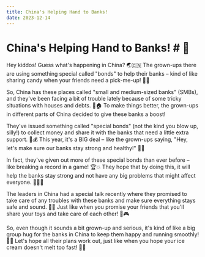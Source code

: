 ```yaml
---
title: China's Helping Hand to Banks!
date: 2023-12-14
---
```

# China's Helping Hand to Banks! # 🏦

Hey kiddos! Guess what's happening in China? 🌏🇨🇳 The grown-ups there are using something special called "bonds" to help their banks – kind of like sharing candy when your friends need a pick-me-up! 🍬💕

So, China has these places called "small and medium-sized banks" (SMBs), and they've been facing a bit of trouble lately because of some tricky situations with houses and debts. 😬🏠 To make things better, the grown-ups in different parts of China decided to give these banks a boost!

They've issued something called "special bonds" (not the kind you blow up, silly!) to collect money and share it with the banks that need a little extra support. 🎈💰 This year, it's a BIG deal – like the grown-ups saying, "Hey, let's make sure our banks stay strong and healthy!" 🏦🌈

In fact, they've given out more of these special bonds than ever before – like breaking a record in a game! 🏆💥 They hope that by doing this, it will help the banks stay strong and not have any big problems that might affect everyone. 🙅‍♂️🚨

The leaders in China had a special talk recently where they promised to take care of any troubles with these banks and make sure everything stays safe and sound. 🤝🌟 Just like when you promise your friends that you'll share your toys and take care of each other! 🤗🎮

So, even though it sounds a bit grown-up and serious, it's kind of like a big group hug for the banks in China to keep them happy and running smoothly! 🤗🏦 Let's hope all their plans work out, just like when you hope your ice cream doesn't melt too fast! 🍦🤞


